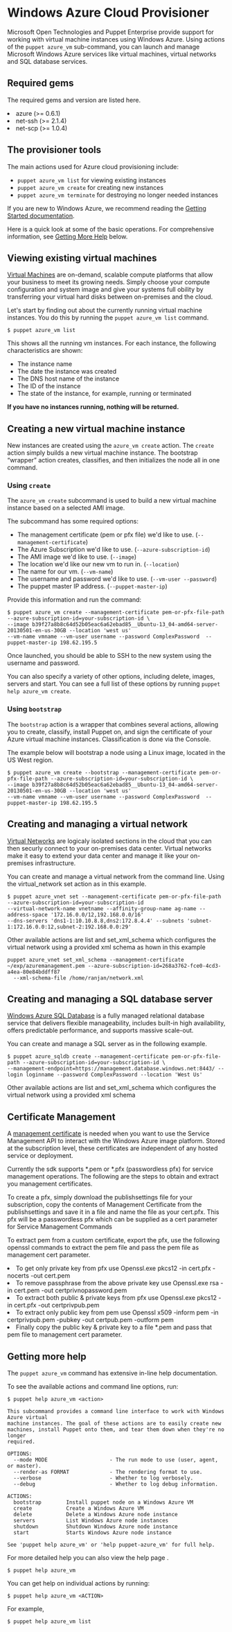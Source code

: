 <h1>Windows Azure Cloud Provisioner</h1>
              
<p>Microsoft Open Technologies and Puppet Enterprise provide support for working with virtual machine instances using Windows Azure. Using actions of the <code>puppet azure_vm</code> sub-command, you can launch and manage Microsoft Windows Azure services like virtual machines, virtual networks and SQL database services.</p>

<h2>Required gems</h2>

<p>The required gems and version are listed here.</p>

<p><li>azure (>= 0.6.1)</li>
<li>net-ssh (>= 2.1.4)</li>
<li>net-scp (>= 1.0.4)</li>
</p>

<h2>The provisioner tools</h2>

<p>The main actions used for Azure cloud provisioning include:</p>

<ul>
  <li><code>puppet azure_vm list</code> for viewing existing instances</li>
  <li><code>puppet azure_vm create</code> for creating new instances</li>
  <li><code>puppet azure_vm terminate</code> for destroying no longer needed instances</li>
</ul>

<p>If you are new to Windows Azure, we recommend reading the <a href="http://www.windowsazure.com">Getting Started documentation</a>.</p>

<p>Here is a quick look at some of the basic operations. For comprehensive information, see <a href="#getting-more-help">Getting More Help</a> below.</p>

<h2 id="viewing-existing-instances">Viewing existing virtual machines</h2>

<p><a href="http://www.windowsazure.com/en-us/services/virtual-machines/" target="_blank">Virtual Machines</a> are on-demand, scalable compute platforms that allow your business to meet its growing needs. Simply choose your compute configuration and system image and give your systems full obility by transferring your virtual hard disks between on-premises and the cloud.</p>

<p>Let's start by finding out about the currently running virtual machine instances.  You do this by running the <code>puppet azure_vm list</code> command.</p>

<pre><code>$ puppet azure_vm list
</code></pre>

<p>This shows all the running vm instances. For each instance, the following characteristics are shown:</p>

<ul>
  <li>The instance name</li>
  <li>The date the instance was created</li>
  <li>The DNS host name of the instance</li>
  <li>The ID of the instance</li>
  <li>The state of the instance, for example, running or terminated</li>
</ul>

<p><strong>If you have no instances running, nothing will be returned.</strong></p>

<h2 id="creating-a-new-vm-instance">Creating a new virtual machine instance</h2>

<p>New instances are created using the <code>azure_vm create</code> action. The <code>create</code> action simply builds a new virtual machine instance. The bootstrap “wrapper” action creates, classifies, and then initializes the node all in one command.</p>

<h3 id="using-create">Using <code>create</code></h3>

<p>The <code>azure_vm create</code> subcommand is used to build a new virtual machine instance based on a selected AMI image.</p>

<p>The subcommand has some required options:</p>

<ul>
  <li>The management certificate (pem or pfx file) we'd like to use. (<code>--management-certificate</code>)</li>
  <li>The Azure Subscription we'd like to use. (<code>--azure-subscription-id</code>)</li>
  <li>The AMI image we'd like to use. (<code>--image</code>)</li>
  <li>The location we'd like our new vm to run in. (<code>--location</code>)</li>
  <li>The name for our vm. (<code>--vm-name</code>)</li>
  <li>The username and password we'd like to use. (<code>--vm-user --password</code>)</li>
  <li>The puppet master IP address. (<code>--puppet-master-ip</code>)</li>
</ul>

<p>Provide this information and run the command:</p>

<pre><code>$ puppet azure_vm create --management-certificate pem-or-pfx-file-path --azure-subscription-id=your-subscription-id \
--image b39f27a8b8c64d52b05eac6a62ebad85__Ubuntu-13_04-amd64-server-20130501-en-us-30GB --location 'west us' 
--vm-name vmname --vm-user username --password ComplexPassword  --puppet-master-ip 198.62.195.5
</code></pre>

<p>Once launched, you should be able to SSH to the new system using the username and password.</p>

<p>You can also specify a variety of other options, including delete, images, servers and start. You can see a full list of these options
by running <code>puppet help azure_vm create</code>.</p>

<h3 id="using-bootstrap">Using <code>bootstrap</code></h3>

<p>The <code>bootstrap</code> action is a wrapper that combines several actions, allowing you to create, classify, install Puppet on, and sign the certificate of your Azure virtual machine instances. Classification is done via the Console.</p>

<p>The example below will bootstrap a node using a Linux image, located in the US West region.</p>

<pre><code>$ puppet azure_vm create --bootstrap --management-certificate pem-or-pfx-file-path --azure-subscription-id=your-subscription-id \
--image b39f27a8b8c64d52b05eac6a62ebad85__Ubuntu-13_04-amd64-server-20130501-en-us-30GB --location 'west us' 
--vm-name vmname --vm-user username --password ComplexPassword  --puppet-master-ip 198.62.195.5
</code></pre>

<h2 id="virtual-network">Creating and managing a virtual network</h2>

<p><a href="http://www.windowsazure.com/en-us/services/virtual-network/" target="_blank">Virtual Networks</a> are logicaly isolated sections in the cloud that you can then securly connect to your on-premises data center. Virtual networks make it easy to extend your data center and manage it like your on-premises infrastructure.</p>

<p>You can create and manage a virtual network from the command line. Using the virtual_network set action as in this example.</p>

<pre><code>$ puppet azure_vnet set --management-certificate pem-or-pfx-file-path --azure-subscription-id=your-subscription-id
--virtual-network-name vnetname --affinity-group-name ag-name --address-space '172.16.0.0/12,192.168.0.0/16'
--dns-servers 'dns1-1:10.10.8.8,dns2:172.8.4.4' --subnets 'subnet-1:172.16.0.0:12,subnet-2:192.168.0.0:29'
</code></pre>

<p>Other available actions are list and set_xml_schema which configures the virtual network using a provided xml schema as hown in this example</p>

<pre><code>puppet azure_vnet set_xml_schema --management-certificate ~/exp/azuremanagement.pem --azure-subscription-id=268a3762-fce0-4cd3-a4ea-80e84bddff87
  --xml-schema-file /home/ranjan/network.xml
</code></pre>

<h2 id="sql-database">Creating and managing a SQL database server</h2>

<p><a href="http://www.windowsazure.com/en-us/services/sql-database/" target="_blank">Windows Azure SQL Database</a> is a fully managed relational database service that delivers flexible manageability, includes built-in high availability, offers predictable performance, and supports massive scale-out.</p>

<p>You can create and manage a SQL server as in the following example.</p>

<pre><code>$ puppet azure_sqldb create --management-certificate pem-or-pfx-file-path --azure-subscription-id=your-subscription-id \
--management-endpoint=https://management.database.windows.net:8443/ --login loginname --password ComplexPassword --location 'West Us'
</code></pre>

<p>Other available actions are list and set_xml_schema which configures the virtual network using a provided xml schema</p>

<h2 id="cert-management">Certificate Management</h2>

<p>A <a href="http://msdn.microsoft.com/en-us/library/windowsazure/gg981929.aspx" target="_blank">management certificate</a> is needed when you want to use the Service Management API to interact with the Windows Azure image platform. Stored at the subscription level, these certificates are independent of any hosted service or deployment.

<p>Currently the sdk supports *.pem or *.pfx (passwordless pfx) for service management operations. 
The following are the steps to obtain and extract you management certificates.</p>

<p>To create a pfx, simply download the publishsettings file for your subscription, copy the contents of Management Certificate from the publishsettings and save it in a file and name the file as your cert.pfx. This pfx will be a passwordless pfx which can be supplied as a cert parameter for Service Management Commands</p>

<p>To extract pem from a custom certificate, export the pfx, use the following openssl commands to extract the pem file and pass the pem file as management cert parameter.</p>

<li>To get only private key from pfx use Openssl.exe pkcs12 -in cert.pfx -nocerts -out cert.pem</li>
<li>To remove passphrase from the above private key use Openssl.exe rsa -in cert.pem -out certprivnopassword.pem</li>
<li>To extract both public & private keys from pfx use Openssl.exe pkcs12 -in cert.pfx -out certprivpub.pem</li>
<li>To extract only public key from pem use Openssl x509 -inform pem -in certprivpub.pem -pubkey -out certpub.pem -outform pem</li>
<li>Finally copy the public key & private key to a file *.pem and pass that pem file to management cert parameter.</li>

<h2 id="getting-more-help">Getting more help</h2>

<p>The <code>puppet azure_vm</code> command has extensive in-line help documentation.</p>

<p>To see the available actions and command line options, run:</p>

<pre><code>$ puppet help azure_vm &lt;action&gt;

This subcommand provides a command line interface to work with Windows Azure virtual
machine instances. The goal of these actions are to easily create new
machines, install Puppet onto them, and tear them down when they're no longer
required.

OPTIONS:
  --mode MODE                    - The run mode to use (user, agent, or master).
  --render-as FORMAT             - The rendering format to use.
  --verbose                      - Whether to log verbosely.
  --debug                        - Whether to log debug information.

ACTIONS:
  bootstrap        Install puppet node on a Windows Azure VM
  create           Create a Windows Azure VM
  delete           Delete a Windows Azure node instance
  servers          List Windows Azure node instances
  shutdown         Shutdown Windows Azure node instance
  start            Starts Windows Azure node instance

See 'puppet help azure_vm' or 'help puppet-azure_vm' for full help.
</code></pre>

<p>For more detailed help you can also view the help page .</p>

<pre><code>$ puppet help azure_vm
</code></pre>

<p>You can get help on individual actions by running:</p>

<pre><code>$ puppet help azure_vm &lt;ACTION&gt;
</code></pre>

<p>For example,</p>

<pre><code>$ puppet help azure_vm list
</code></pre>
